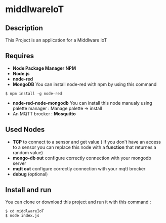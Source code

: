 # middlwareIoT
## Description
This Project is an application for a Middlware IoT
## Requires
* **Node Package Manager** **NPM**
* **Node.js**
* **node-red**
* **MongoDB**
You can install node-red with npm by using this command
```
$ npm install -g node-red
```
* **node-red-node-mongodb** You can install this node manualy using palette manager : Manage palette -> install
* An MQTT brocker : **Mosquitto**
## Used Nodes
* **TCP** to connect to a sensor and get value ( If you don't have an access to a sensor you can replace this node with a **function** that returnes a random value)
* **mongo-db out** configure correctly connection with your mongodb server
* **mqtt out** configure correctly connection with your mqtt brocker
* **debug** (optional)
## Install and run
You can clone or download this project and run it with this command :
```
$ cd middlwareIoT
$ node index.js
```
